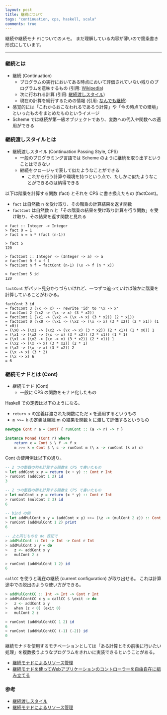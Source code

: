 ```yaml
---
layout: post
title: 継続について
tags: "continuation, cps, haskell, scala"
comments: true
---
```


継続や継続モナドについてのメモ。
まだ理解している内容が薄いので箇条書き形式にしています。

---

### 継続とは

- 継続 (Continuation)
  - プログラムの実行においてある時点において評価されていない残りのプログラムを意味するもの (引用: [Wikipedia][1])
  - 次に行われる計算 (引用: [継続渡しスタイル][2])
  - 現在の計算を続行するための情報 (引用: [なんでも継続][4])
- 感覚的には「これからおこなわれるであろう計算」や「今の時点での環境」といったものをまとめたものというイメージ
- Scheme では継続が第一級オブジェクトであり、変数への代入や関数への適用ができる

### 継続渡しスタイルとは

- 継続渡しスタイル (Continuation Passing Style, CPS)
  - 一般のプログラミング言語では Scheme のように継続を取り出すということはできない
  - 継続をクロージャで表して似たようなことができる
    - これから行う計算や環境を持つという点で、たしかに似たようなことができるのは納得できる

以下は階乗を計算する関数 (fact) とそれを CPS に書き換えたもの (factCont)。

- `fact` は自然数 n を受け取り、その階乗の計算結果を返す関数
- `factCont` は自然数 n と「その階乗の結果を受け取り計算を行う関数」を受け取り、その結果を返す関数と見れる

```
> fact :: Integer -> Integer
> fact 0 = 1
> fact n = n * (fact (n-1))

> fact 5
120

> factCont :: Integer -> (Integer -> a) -> a
> factCont 0 f = f 1
> factCont n f = factCont (n-1) (\x -> f (n * x))

> factCont 5 id
120
```

`factCont` がパット見分かりづらいけれど、一つずつ追っていけば確かに階乗を計算していることがわかる。

```
factCont 3 id
= factCont 3 (\x -> x) -- rewrite 'id' to '\x -> x'
= factCont 2 (\x2 -> (\x -> x) (3 * x2))
= factCont 1 (\x1 -> (\x2 -> (\x -> x) (3 * x2)) (2 * x1))
= factCont 0 (\x0 -> (\x1 -> (\x2 -> (\x -> x) (3 * x2)) (2 * x1)) (1 * x0))
= (\x0 -> (\x1 -> (\x2 -> (\x -> x) (3 * x2)) (2 * x1)) (1 * x0)) 1
= (\x1 -> (\x2 -> (\x -> x) (3 * x2)) (2 * x1)) (1 * 1)
= (\x1 -> (\x2 -> (\x -> x) (3 * x2)) (2 * x1)) 1
= (\x2 -> (\x -> x) (3 * x2)) (2 * 1)
= (\x2 -> (\x -> x) (3 * x2)) 2
= (\x -> x) (3 * 2)
= (\x -> x) 6
= 6
```

### 継続モナドとは (Cont)

- 継続モナド (Cont)
  - 一般に CPS の関数をモナド化したもの

Haskell での定義は以下のようになる。

- `return x` の定義は渡された関数にただ x を適用するというもの
- `m >>= k` の定義は継続 m の結果を関数 k に渡して評価するというもの

```haskell
newtype Cont r a = ContT { runCont :: (a -> r) -> r }

instance Monad (Cont r) where
    return x = Cont $ \ f -> f x
    m >>= k = Cont $ \ c -> runCont m (\ x -> runCont (k x) c)
```

Cont の使用例は以下の通り。

```haskell
-- 2 つの整数の和を計算する関数を CPS で書いたもの
> let addCont x y = return (x + y) :: Cont r Int
> runCont (addCont 1 2) id
3

-- 2 つの整数の積を計算する関数を CPS で書いたもの
> let mulCont x y = return (x * y) :: Cont r Int
> runCont (mulCont 2 3) id
6

-- bind の例
> let addMulCont x y = (addCont x y) >>= (\z -> (mulCont 2 z)) :: Cont r Int
> runCont (addMulCont 1 2) print
6

-- 上と同じものを do 表記で
> addMulCont :: Int -> Int -> Cont r Int
> addMulCont x y = do
>   z <- addCont x y
>   mulCont 2 z

> runCont (addMulCont 1 2) id
6
```

`callCC` を使うと現在の継続 (current configuration) が取り出せる。
これは計算途中での脱出のような使い方ができる。

```haskell
> addMulContCC :: Int -> Int -> Cont r Int
> addMulContCC x y = callCC $ \exit -> do
>   z <- addCont x y
>   when (z < 0) (exit 0)
>   mulCont 2 z

> runCont (addMulContCC 1 2) id
6
> runCont (addMulContCC (-1) (-2)) id
0
```

継続モナドを使用するモチベーションとしては「ある計算とその前後に行いたい処理」を複数扱うようなプログラムをきれいに実装できるということがある。

- [継続モナドによるリソース管理][3]
- [継続モナドを使ってWebアプリケーションのコントローラーを自由自在に組み立てる][5]

### 参考

- [継続渡しスタイル][2]
- [継続モナドによるリソース管理][3]

[1]: https://ja.wikipedia.org/wiki/%E7%B6%99%E7%B6%9A "継続"
[2]: http://www.geocities.jp/m_hiroi/func/haskell38.html
[3]: http://qiita.com/tanakh/items/81fc1a0d9ae0af3865cb#%E7%B6%99%E7%B6%9A%E3%83%A2%E3%83%8A%E3%83%89
[4]: http://practical-scheme.net/docs/cont-j.html
[5]: http://qiita.com/pab_tech/items/fc3d160a96cecdead622
